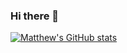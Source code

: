 ### Hi there 👋

<!--
**mdolancode/mdolancode** is a ✨ _special_ ✨ repository because its `README.md` (this file) appears on your GitHub profile.

Here are some ideas to get you started:

- 🔭 I’m currently working on ...
- 🌱 I’m currently learning ...
- 👯 I’m looking to collaborate on ...
- 🤔 I’m looking for help with ...
- 💬 Ask me about ...
- 📫 How to reach me: ...
- 😄 Pronouns: ...
- ⚡ Fun fact: ...
-->

[![Matthew's GitHub stats](https://github-readme-stats.vercel.app/api?count_private=true?username=mdolancode)](https://github.com/mdolancode/github-readme-stats)

